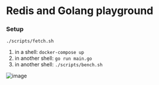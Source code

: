# Redis and Golang playground

### Setup

`./scripts/fetch.sh`

1. in a shell: `docker-compose up`
1. in another shell: `go run main.go`
1. in another shell: `./scripts/bench.sh`

![image](https://user-images.githubusercontent.com/9837366/58750816-618d0400-845c-11e9-8ab9-8e6b0fa470d2.png)
